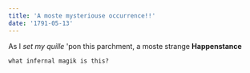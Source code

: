 ```yaml
---
title: 'A moste mysteriouse occurrence!!'
date: '1791-05-13'
---
```


As I *set my quille* 'pon this parchment, a moste strange **Happenstance**

`what infernal magik is this?`